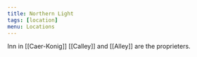 ```yaml
---
title: Northern Light
tags: [location]
menu: Locations
---
```


Inn in [[Caer-Konig]]
[[Calley]] and [[Alley]] are the proprieters.